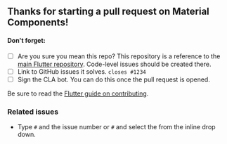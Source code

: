 ## Thanks for starting a pull request on Material Components!

#### Don't forget:
- [ ] Are you sure you mean this repo? This repository is a reference to the [main Flutter repository](https://github.com/flutter/flutter). Code-level issues should be created there.
- [ ] Link to GitHub issues it solves. ```closes #1234```
- [ ] Sign the CLA bot. You can do this once the pull request is opened.

Be sure to read the [Flutter guide on contributing](https://github.com/flutter/flutter/blob/master/CONTRIBUTING.md).

### Related issues
 - Type `#` and the issue number or `#` and select the from the inline drop down.
